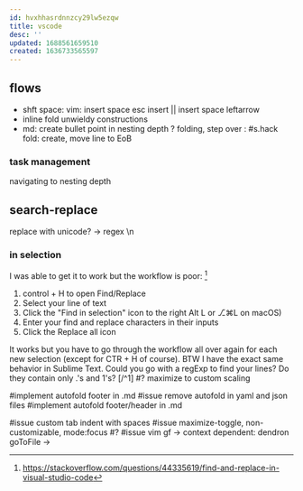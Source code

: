 ```yaml
---
id: hvxhhasrdnnzcy29lw5ezqw
title: vscode
desc: ''
updated: 1688561659510
created: 1636733565597
---
```


## flows
- shft space: vim: insert space esc insert || insert space leftarrow
- inline fold unwieldy constructions
- md: create bullet point in nesting depth
  ? folding, step over
  : #s.hack fold: create, move line to EoB

### task management
navigating to nesting depth

## search-replace
replace with unicode?
-> regex \n

### in selection
I was able to get it to work but the workflow is poor: [^1]

1. control + H to open Find/Replace
2. Select your line of text
3. Click the "Find in selection" icon to the right Alt L or ⎇⌘L on macOS)
4. Enter your find and replace characters in their inputs
5. Click the Replace all icon

It works but you have to go through the workflow all over again for each new selection (except for CTR + H of course). BTW I have the exact same behavior in Sublime Text.
Could you go with a regExp to find your lines? Do they contain only .'s and 1's? [/^1]
#? maximize to custom scaling

#implement autofold footer in .md
#issue remove autofold in yaml and json files
#implement autofold footer/header in .md

#issue custom tab indent with spaces
#issue maximize-toggle, non-customizable, mode:focus #?
#issue vim gf -> context dependent: dendron goToFile ->

[^1]:https://stackoverflow.com/questions/44335619/find-and-replace-in-visual-studio-code
